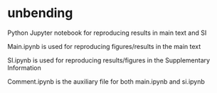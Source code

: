 # unbending
Python Jupyter notebook for reproducing results in main text and SI

Main.ipynb is used for reproducing figures/results in the main text

SI.ipynb is used for reproducing results/figures in the Supplementary Information

Comment.ipynb is the auxiliary file for both main.ipynb and si.ipynb 
